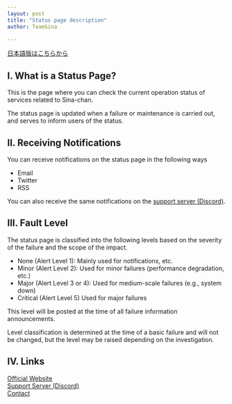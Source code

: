 ```yaml
---
layout: post
title: "Status page description"
author: TeamSina

--- 
```

<a href="{{site.url}}/statuspage" class="a-orange">日本語版はこちらから</a><br>
## I. What is a Status Page?

This is the page where you can check the current operation status of services related to Sina-chan.

The status page is updated when a failure or maintenance is carried out, and serves to inform users of the status.

## II. Receiving Notifications

You can receive notifications on the status page in the following ways

- Email
- Twitter
- RSS

You can also receive the same notifications on the <a href="{{site.url}}/discord" class="a-orange">support server (Discord)</a>.

## III. Fault Level

The status page is classified into the following levels based on the severity of the failure and the scope of the impact.

- None (Alert Level 1): Mainly used for notifications, etc.
- Minor (Alert Level 2): Used for minor failures (performance degradation, etc.)
- Major (Alert Level 3 or 4): Used for medium-scale failures (e.g., system down)
- Critical (Alert Level 5) Used for major failures

This level will be posted at the time of all failure information announcements.

Level classification is determined at the time of a basic failure and will not be changed, but the level may be raised depending on the investigation.

## IV. Links

<a href="{{site.url}}" class="a-orange">Official Website</a><br>
<a href="{{site.url}}/discord" class="a-orange">Support Server (Discord)</a><br>
<a href="{{site.url}}/contact" class="a-orange">Contact</a>
